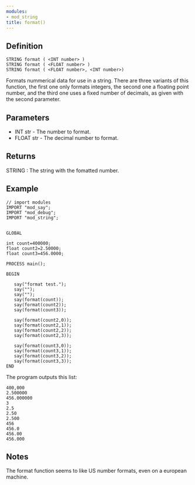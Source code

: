 ```yaml
---
modules:
- mod_string
title: format()
---
```


## Definition

    STRING format ( <INT number> )
    STRING format ( <FLOAT number> )
    STRING format ( <FLOAT number>, <INT number>)

Formats nummerical data for use in a string. There are three variants of this function, the first one only formats integers, the second one a floating point number, and the third one uses a fixed number of decimals, as given with the second parameter.


## Parameters

- INT str - The number to format.
- FLOAT str - The decimal number to format.

## Returns

STRING : The string with the fomatted number.

## Example

```
// import modules
IMPORT "mod_say";
IMPORT "mod_debug";
IMPORT "mod_string";


GLOBAL

int count=400000;
float count2=2.50000;
float count3=456.0000;

PROCESS main();

BEGIN

   say("format test.");
   say("");
   say("");
   say(format(count));
   say(format(count2));
   say(format(count3));

   say(format(count2,0));
   say(format(count2,1));
   say(format(count2,2));
   say(format(count2,3));

   say(format(count3,0));
   say(format(count3,1));
   say(format(count3,2));
   say(format(count3,3));
END
```

The program outputs this list:

```
400,000
2.500000
456.000000
3
2.5
2.50
2.500
456
456.0
456.00
456.000
```

## Notes

The format function seems to like US number formats, even on a european machine.
